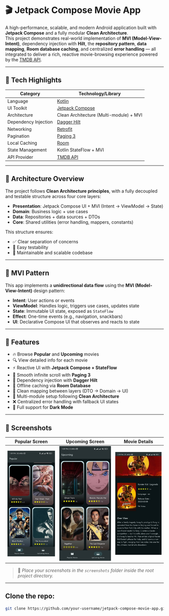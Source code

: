 # 🎬 Jetpack Compose Movie App

A high-performance, scalable, and modern Android application built with **Jetpack Compose** and a fully modular **Clean Architecture**.  
This project demonstrates real-world implementation of **MVI (Model-View-Intent)**, dependency injection with **Hilt**, the **repository pattern**, **data mapping**, **Room database caching**, and centralized **error handling** — all integrated to deliver a rich, reactive movie-browsing experience powered by the [TMDB API](https://www.themoviedb.org/).

---

## 🚀 Tech Highlights

| Category               | Technology/Library                           |
|------------------------|----------------------------------------------|
| Language               | [Kotlin](https://kotlinlang.org/)            |
| UI Toolkit             | [Jetpack Compose](https://developer.android.com/jetpack/compose) |
| Architecture           | Clean Architecture (Multi-module) + MVI     |
| Dependency Injection   | [Dagger Hilt](https://dagger.dev/hilt/)      |
| Networking             | [Retrofit](https://square.github.io/retrofit/) |
| Pagination             | [Paging 3](https://developer.android.com/topic/libraries/architecture/paging/v3-overview) |
| Local Caching          | [Room](https://developer.android.com/jetpack/androidx/releases/room) |
| State Management       | Kotlin StateFlow + MVI                       |
| API Provider           | [TMDB API](https://developers.themoviedb.org/) |


---

## 🧱 Architecture Overview

The project follows **Clean Architecture principles**, with a fully decoupled and testable structure across four core layers:

- **Presentation**: Jetpack Compose UI + MVI (Intent → ViewModel → State)
- **Domain**: Business logic + use cases
- **Data**: Repositories + data sources + DTOs
- **Core**: Shared utilities (error handling, mappers, constants)

This structure ensures:
- ✅ Clear separation of concerns  
- 🧪 Easy testability  
- 🔧 Maintainable and scalable codebase  

---

## 🧠 MVI Pattern

This app implements a **unidirectional data flow** using the **MVI (Model-View-Intent)** design pattern:

- **Intent**: User actions or events
- **ViewModel**: Handles logic, triggers use cases, updates state
- **State**: Immutable UI state, exposed as `StateFlow`
- **Effect**: One-time events (e.g., navigation, snackbars)
- **UI**: Declarative Compose UI that observes and reacts to state

---

## 🎯 Features

- 🔥 Browse **Popular** and **Upcoming** movies
- 🔍 View detailed info for each movie
- ⚡ Reactive UI with **Jetpack Compose + StateFlow**
- 🔀 Smooth infinite scroll with **Paging 3**
- 💉 Dependency injection with **Dagger Hilt**
- 💾 Offline caching via **Room Database**
- 🧩 Clean mapping between layers (DTO → Domain → UI)
- 🧱 Multi-module setup following **Clean Architecture**
- ❌ Centralized error handling with fallback UI states
- 🌙 Full support for **Dark Mode**

---

## 📸 Screenshots

| Popular Screen | Upcoming Screen | Movie Details |
|----------------|---------------|------------------|
| ![Popular](https://github.com/JonathnEhab/JatpackComposeMovieApp/blob/master/Popular.png) | ![Upcoming](https://raw.githubusercontent.com/JonathnEhab/JatpackComposeMovieApp/refs/heads/master/Upcoming.png)  | ![Upcoming](https://github.com/JonathnEhab/JatpackComposeMovieApp/blob/master/Details.png) |


> 📁 *Place your screenshots in the `screenshots` folder inside the root project directory.*

---

##  Clone the repo:
   ```bash
   git clone https://github.com/your-username/jetpack-compose-movie-app.git
